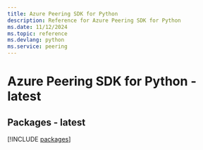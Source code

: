 ```yaml
---
title: Azure Peering SDK for Python
description: Reference for Azure Peering SDK for Python
ms.date: 11/12/2024
ms.topic: reference
ms.devlang: python
ms.service: peering
---
```

# Azure Peering SDK for Python - latest
## Packages - latest
[!INCLUDE [packages](peering-index.md)]
